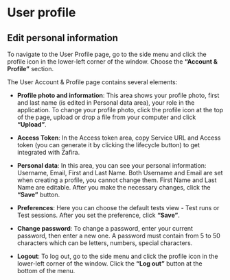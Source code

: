 # User profile

## Edit personal information

To navigate to the User Profile page, go to the side menu and click the profile icon in the lower-left corner of the window. Choose the **“Account & Profile”** section.

The User Account & Profile page contains several elements:

* **Profile photo and information**:
This area shows your profile photo, first and last name (is edited in Personal data area), your role in the application. To change your profile photo, click the profile icon at the top of the page, upload or drop a file from your computer and click **“Upload”**.

* **Access Token**:
In the Access token area, copy Service URL and Access token (you can generate it by clicking the lifecycle button) to get integrated with Zafira.

* **Personal data**:
In this area, you can see your personal information: Username, Email, First and Last Name. Both Username and Email are set when creating a profile, you cannot change them. First Name and Last Name are editable. After you make the necessary changes, click the **“Save”** button.

* **Preferences**:
Here you can choose the default tests view - Test runs or Test sessions. After you set the preference, click **“Save”**.

* **Change password**:
To change a password, enter your current password, then enter a new one. A password must contain from 5 to 50 characters which can be letters, numbers, special characters.

* **Logout**:
To log out, go to the side menu and click the profile icon in the lower-left corner of the window.
Click the **“Log out”** button at the bottom of the menu.
